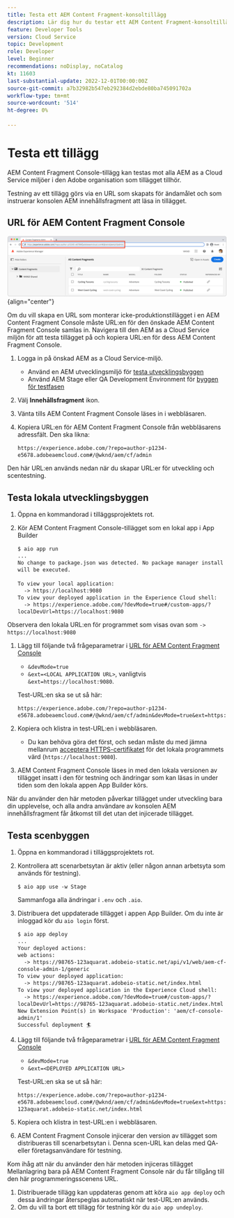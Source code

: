 ```yaml
---
title: Testa ett AEM Content Fragment-konsoltillägg
description: Lär dig hur du testar ett AEM Content Fragment-konsoltillägg innan du distribuerar till produktion.
feature: Developer Tools
version: Cloud Service
topic: Development
role: Developer
level: Beginner
recommendations: noDisplay, noCatalog
kt: 11603
last-substantial-update: 2022-12-01T00:00:00Z
source-git-commit: a7b32982b547eb292384d2ebde80ba745091702a
workflow-type: tm+mt
source-wordcount: '514'
ht-degree: 0%

---
```



# Testa ett tillägg

AEM Content Fragment Console-tillägg kan testas mot alla AEM as a Cloud Service miljöer i den Adobe organisation som tillägget tillhör.

Testning av ett tillägg görs via en URL som skapats för ändamålet och som instruerar konsolen AEM innehållsfragment att läsa in tillägget.

## URL för AEM Content Fragment Console

![URL för AEM Content Fragment Console](./assets/test/content-fragment-console-url.png){align="center"}

Om du vill skapa en URL som monterar icke-produktionstillägget i en AEM Content Fragment Console måste URL:en för den önskade AEM Content Fragment Console samlas in. Navigera till den AEM as a Cloud Service miljön för att testa tillägget på och kopiera URL:en för dess AEM Content Fragment Console.

1. Logga in på önskad AEM as a Cloud Service-miljö.

   + Använd en AEM utvecklingsmiljö för [testa utvecklingsbyggen](#testing-development-builds)
   + Använd AEM Stage eller QA Development Environment för [byggen för testfasen](#testing-stage-builds)

1. Välj __Innehållsfragment__ ikon.
1. Vänta tills AEM Content Fragment Console läses in i webbläsaren.
1. Kopiera URL:en för AEM Content Fragment Console från webbläsarens adressfält. Den ska likna:

   ```
   https://experience.adobe.com/?repo=author-p1234-e5678.adobeaemcloud.com#/@wknd/aem/cf/admin
   ```

Den här URL:en används nedan när du skapar URL:er för utveckling och scentestning.

## Testa lokala utvecklingsbyggen

1. Öppna en kommandorad i tilläggsprojektets rot.
1. Kör AEM Content Fragment Console-tillägget som en lokal app i App Builder

   ```shell
   $ aio app run
   ...
   No change to package.json was detected. No package manager install will be executed.
   
   To view your local application:
     -> https://localhost:9080
   To view your deployed application in the Experience Cloud shell:
     -> https://experience.adobe.com/?devMode=true#/custom-apps/?localDevUrl=https://localhost:9080
   ```

Observera den lokala URL:en för programmet som visas ovan som `-> https://localhost:9080`

1. Lägg till följande två frågeparametrar i [URL för AEM Content Fragment Console](#aem-content-fragment-console-url)
   + `&devMode=true`
   + `&ext=<LOCAL APPLICATION URL>`, vanligtvis `&ext=https://localhost:9080`.

   Test-URL:en ska se ut så här:

   ```
   https://experience.adobe.com/?repo=author-p1234-e5678.adobeaemcloud.com#/@wknd/aem/cf/admin&devMode=true&ext=https://localhost:9080
   ```

1. Kopiera och klistra in test-URL:en i webbläsaren.

   + Du kan behöva göra det först, och sedan måste du med jämna mellanrum [acceptera HTTPS-certifikatet](https://developer.adobe.com/uix/docs/services/aem-cf-console-admin/extension-development/#accepting-the-certificate-first-time-users) för det lokala programmets värd (`https://localhost:9080`).

1. AEM Content Fragment Console läses in med den lokala versionen av tillägget insatt i den för testning och ändringar som kan läsas in under tiden som den lokala appen App Builder körs.

När du använder den här metoden påverkar tillägget under utveckling bara din upplevelse, och alla andra användare av konsolen AEM innehållsfragment får åtkomst till det utan det injicerade tillägget.

## Testa scenbyggen

1. Öppna en kommandorad i tilläggsprojektets rot.
1. Kontrollera att scenarbetsytan är aktiv (eller någon annan arbetsyta som används för testning).

   ```shell
   $ aio app use -w Stage
   ```
   Sammanfoga alla ändringar i `.env` och `.aio`.
1. Distribuera det uppdaterade tillägget i appen App Builder. Om du inte är inloggad kör du `aio login` först.

   ```shell
   $ aio app deploy
   ...
   Your deployed actions:
   web actions:
     -> https://98765-123aquarat.adobeio-static.net/api/v1/web/aem-cf-console-admin-1/generic 
   To view your deployed application:
     -> https://98765-123aquarat.adobeio-static.net/index.html
   To view your deployed application in the Experience Cloud shell:
     -> https://experience.adobe.com/?devMode=true#/custom-apps/?localDevUrl=https://98765-123aquarat.adobeio-static.net/index.html
   New Extension Point(s) in Workspace 'Production': 'aem/cf-console-admin/1'
   Successful deployment 🏄
   ```

1. Lägg till följande två frågeparametrar i [URL för AEM Content Fragment Console](#aem-content-fragment-console-url)
   + `&devMode=true`
   + `&ext=<DEPLOYED APPLICATION URL>`

   Test-URL:en ska se ut så här:

   ```
   https://experience.adobe.com/?repo=author-p1234-e5678.adobeaemcloud.com#/@wknd/aem/cf/admin&devMode=true&ext=https://98765-123aquarat.adobeio-static.net/index.html
   ```

1. Kopiera och klistra in test-URL:en i webbläsaren.
1. AEM Content Fragment Console injicerar den version av tillägget som distribueras till scenarbetsytan i. Denna scen-URL kan delas med QA- eller företagsanvändare för testning.

Kom ihåg att när du använder den här metoden injiceras tillägget Mellanlagring bara på AEM Content Fragment Console när du får tillgång till den här programmeringsscenens URL.

1. Distribuerade tillägg kan uppdateras genom att köra `aio app deploy` och dessa ändringar återspeglas automatiskt när test-URL:en används.
1. Om du vill ta bort ett tillägg för testning kör du `aio app undeploy`.



